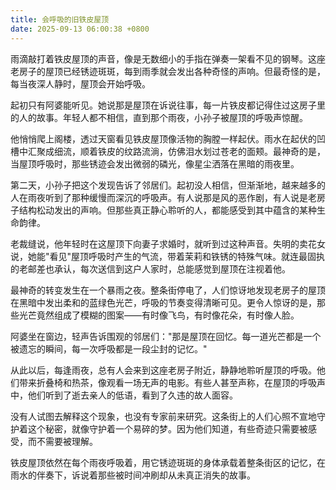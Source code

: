```yaml
---
title: 会呼吸的旧铁皮屋顶
date: 2025-09-13 06:00:38 +0800
---
```


雨滴敲打着铁皮屋顶的声音，像是无数细小的手指在弹奏一架看不见的钢琴。这座老房子的屋顶已经锈迹斑斑，每到雨季就会发出各种奇怪的声响。但最奇怪的是，每当夜深人静时，屋顶会开始呼吸。

起初只有阿婆能听见。她说那是屋顶在诉说往事，每一片铁皮都记得住过这房子里的人的故事。年轻人都不相信，直到那个雨夜，小孙子被屋顶的呼吸声惊醒。

他悄悄爬上阁楼，透过天窗看见铁皮屋顶像活物的胸膛一样起伏。雨水在起伏的凹槽中汇聚成细流，顺着铁皮的纹路流淌，仿佛泪水划过苍老的面颊。最神奇的是，当屋顶呼吸时，那些锈迹会发出微弱的磷光，像星尘洒落在黑暗的雨夜里。

第二天，小孙子把这个发现告诉了邻居们。起初没人相信，但渐渐地，越来越多的人在雨夜听到了那种缓慢而深沉的呼吸声。有人说那是风的恶作剧，有人说是老房子结构松动发出的声响。但那些真正静心聆听的人，都能感受到其中蕴含的某种生命韵律。

老裁缝说，他年轻时在这屋顶下向妻子求婚时，就听到过这种声音。失明的卖花女说，她能"看见"屋顶呼吸时产生的气流，带着茉莉和铁锈的特殊气味。就连最固执的老邮差也承认，每次送信到这户人家时，总能感觉到屋顶在注视着他。

最神奇的转变发生在一个暴雨之夜。整条街停电了，人们惊讶地发现老房子的屋顶在黑暗中发出柔和的蓝绿色光芒，呼吸的节奏变得清晰可见。更令人惊讶的是，那些光芒竟然组成了模糊的图案——有时像飞鸟，有时像花朵，有时像人脸。

阿婆坐在窗边，轻声告诉围观的邻居们："那是屋顶在回忆。每一道光芒都是一个被遗忘的瞬间，每一次呼吸都是一段尘封的记忆。"

从此以后，每逢雨夜，总有人会来到这座老房子附近，静静地聆听屋顶的呼吸。他们带来折叠椅和热茶，像观看一场无声的电影。有些人甚至声称，在屋顶的呼吸声中，他们听到了逝去亲人的低语，看到了久违的故人面容。

没有人试图去解释这个现象，也没有专家前来研究。这条街上的人们心照不宣地守护着这个秘密，就像守护着一个易碎的梦。因为他们知道，有些奇迹只需要被感受，而不需要被理解。

铁皮屋顶依然在每个雨夜呼吸着，用它锈迹斑斑的身体承载着整条街区的记忆，在雨水的伴奏下，诉说着那些被时间冲刷却从未真正消失的故事。
